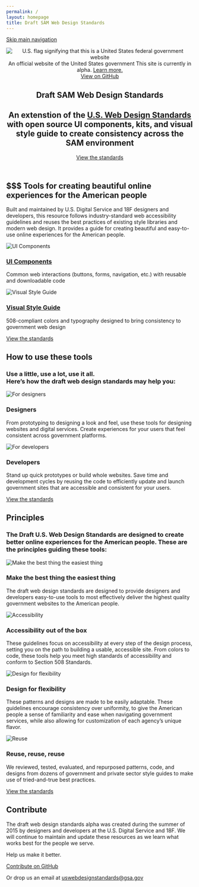 ```yaml
---
permalink: /
layout: homepage
title: Draft SAM Web Design Standards
---
```


<a class="skipnav" href="#main-content">Skip main navigation</a>

<header role="banner">

  <div class="usa-disclaimer">
    <div class="usa-grid">
      <span class="usa-disclaimer-official">
        <img class="usa-flag_icon" alt="U.S. flag signifying that this is a United States federal government website" src="{{ site.baseurl }}/assets/img/us_flag_small.png">
        An official website of the United States government
      </span>
      <span class="usa-disclaimer-stage">This site is currently in alpha. <a href="https://18f.gsa.gov/dashboard/stages/#alpha">Learn more.</a></span>
    </div>
  </div>

  <section class="usa-banner">
    <div class="usa-grid">
      <nav>
        <a class="usa-banner-link-top" href="{{ site.repos[0].url }}">View on GitHub</a>
      </nav>
      <div class="usa-banner-content" id="main-content">
        <h1><span class="usa-label">Draft</span> SAM Web Design Standards</h1>
        <h2 class="usa-font-lead">An extenstion of the <a href="https://standards.usa.gov">U.S. Web Design Standards</a> with open source UI components, kits, and visual style guide to create consistency across the SAM environment</h2>
      </div>
        <a class="usa-button usa-button-big usa-button-secondary menu-btn" href="{{ site.baseurl }}/getting-started" onclick="ga('send', 'event', 'Viewed the standards', 'Clicked View the Standards button in homepage splash');">View the standards</a>
    </div>
  </section>

</header>

<section class="usa-section usa-section-alt">
  <div class="usa-grid">
    <div class="usa-intro">
      <h2>$$$ Tools for creating beautiful online experiences for the American people</h2>
      <p class="intro-text">Built and maintained by U.S. Digital Service and 18F designers and developers, this resource follows industry-standard web accessibility guidelines and reuses the best practices of existing style libraries and modern web design. It provides a guide for creating beautiful and easy-to-use online experiences for the American people.</p>
    </div>
  </div>
  <div class="usa-grid">
    <div class="usa-width-one-half">
      <div class="usa-img-secondary">
        <img src="{{ site.baseurl }}/assets/img/home/homepage_illustrations_ui_components_2x.png" alt="UI Components">
      </div>
      <h3>
        <a href="{{ site.baseurl }}/getting-started">UI Components</a>
      </h3>
      <p>Common web interactions (buttons, forms, navigation, etc.) with reusable and downloadable code</p>
    </div>
    <div class="usa-width-one-half">
      <div class="usa-img-secondary">
        <img src="{{ site.baseurl }}/assets/img/home/homepage_illustrations_visual_style_guide_2x.png" alt="Visual Style Guide">
      </div>
      <h3>
        <a href="{{ site.baseurl }}/visual-style/">Visual Style Guide</a>
      </h3>
      <p>508-compliant colors and typography designed to bring consistency to government web design</p>
    </div>
  </div>
  <div class="usa-grid usa-cta">
    <a class="usa-button usa-button-secondary menu-btn" href="{{ site.baseurl }}/getting-started" onclick="ga('send', 'event', 'Viewed the standards', 'Clicked View the Standards button in homepage body');"
>View the standards</a>
  </div>
</section>

<section class="usa-section">
  <div class="usa-grid">
    <div class="usa-intro">
      <h2>How to use these tools</h2>
      <h3 class="usa-font-lead">Use a little, use a lot, use it all.<br> Here’s how the draft web design standards may help you:</h3>
    </div>
  </div>
  <div class="usa-grid">
    <div class="usa-width-one-half">
      <div class="usa-img-secondary">
        <img src="{{ site.baseurl }}/assets/img/home/homepage_illustrations_designer_2x.png" alt="For designers">
      </div>
      <h3>Designers</h3>
      <p>From prototyping to designing a look and feel, use these tools for designing websites and digital services. Create experiences for your users that feel consistent across government platforms.</p>
    </div>
    <div class="usa-width-one-half">
      <div class="usa-img-secondary">
        <img src="{{ site.baseurl }}/assets/img/home/homepage_illustrations_developer_2x.png" alt="For developers">
      </div>
      <h3>Developers</h3>
      <p>Stand up quick prototypes or build whole websites. Save time and development cycles by reusing the code to efficiently update and launch government sites that are accessible and consistent for your users.</p>
    </div>
  </div>
  <div class="usa-grid usa-cta">
    <a class="usa-button usa-button-secondary menu-btn" href="{{ site.baseurl }}/getting-started" onclick="ga('send', 'event', 'Viewed the standards', 'Clicked View the Standards button in homepage body');"
>View the standards</a>
  </div>
</section>

<section class="usa-section usa-section-dark">
  <div class="usa-grid">
    <div class="usa-intro">
      <h2>Principles</h2>
      <h3 class="usa-font-lead">The Draft U.S. Web Design Standards are designed to create better online experiences for the American people. These are the principles guiding these tools:</h3>
    </div>
  </div>
  <div class="usa-grid">
    <div class="usa-width-one-half usa-width-one-half-top">
      <div class="usa-circle-block">
        <img class="usa-img-circle"  src="{{ site.baseurl }}/assets/img/home/homepage_illustrations_best_easiest_2x.png" alt="Make the best thing the easiest thing">
      </div>
      <h3 class="usa-graphic-list-heading">Make the best thing the easiest thing</h3>
      <p class="usa-graphic-list-text">The draft web design standards are designed to provide designers and developers easy-to-use tools to most effectively deliver the highest quality government websites to the American people.</p>
    </div>
    <div class="usa-width-one-half usa-width-one-half-top">
      <div class="usa-circle-block">
        <img class="usa-img-circle" src="{{ site.baseurl }}/assets/img/home/homepage_illustrations_508_box_2x.png" alt="Accessibility">
      </div>
      <h3 class="usa-graphic-list-heading">Accessibility out of the box</h3>
      <p class="usa-graphic-list-text">These guidelines focus on accessibility at every step of the design process, setting you on the path to building a usable, accessible site. From colors to code, these tools help you meet high standards of accessibility and conform to Section 508 Standards.</p>
    </div>
  </div>
  <div class="usa-grid">
    <div class="usa-width-one-half">
      <div class="usa-circle-block">
        <img class="usa-img-circle" src="{{ site.baseurl }}/assets/img/home/homepage_illustrations_flexible_2x.png" alt="Design for flexibility">
      </div>
      <h3 class="usa-graphic-list-heading">Design for flexibility</h3>
      <p class="usa-graphic-list-text">These patterns and designs are made to be easily adaptable. These guidelines encourage consistency over uniformity, to give the American people a sense of familiarity and ease when navigating government services, while also allowing for customization of each agency’s unique flavor.</p>
    </div>
    <div class="usa-width-one-half">
      <div class="usa-circle-block">
        <img class="usa-img-circle" src="{{ site.baseurl }}/assets/img/home/homepage_illustrations_reuse_2x.png" alt="Reuse">
      </div>
      <h3 class="usa-graphic-list-heading">Reuse, reuse, reuse</h3>
      <p class="usa-graphic-list-text">We reviewed, tested, evaluated, and repurposed patterns, code, and designs from dozens of government and private sector style guides to make use of tried-and-true best practices.</p>
    </div>
  </div>
  <div class="usa-grid usa-cta">
    <a class="usa-button usa-button-secondary menu-btn" href="{{ site.baseurl }}/getting-started" onclick="ga('send', 'event', 'Viewed the standards', 'Clicked View the Standards button in homepage body');"
>View the standards</a>
  </div>
</section>

<section class="usa-section">
  <div class="usa-grid">
    <div class="usa-intro usa-standlast">
      <h2>Contribute</h2>
      <p>The draft web design standards alpha was created during the summer of 2015 by designers and developers at the U.S. Digital Service and 18F. We will continue to maintain and update these resources as we learn what works best for the people we serve.</p>
      <p>Help us make it better.</p>
    </div>
    <div class="usa-cta">
      <a class="usa-button usa-button-secondary menu-btn" href="{{ site.repos[0].url }}">Contribute on GitHub</a>
    </div>
    <p>Or drop us an email at <a href="mailto:uswebdesignstandards@gsa.gov">uswebdesignstandards@gsa.gov</a></p>
  </div>
</section>
